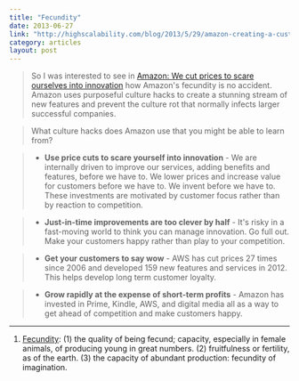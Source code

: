 ```yaml
---
title: "Fecundity"
date: 2013-06-27
link: "http://highscalability.com/blog/2013/5/29/amazon-creating-a-customer-utopia-one-culture-hack-at-a-time.html"
category: articles
layout: post
---
```


> So I was interested to see in [Amazon: We cut prices to scare ourselves into
> innovation][1] how Amazon's fecundity is no accident. Amazon uses purposeful
> culture hacks to create a stunning stream of new features and prevent the
> culture rot that normally infects larger successful companies.

> What culture hacks does Amazon use that you might be able to learn from?

> * **Use price cuts to scare yourself into innovation** - We are internally driven to improve our services, adding benefits and features, before we have to. We lower prices and increase value for customers before we have to. We invent before we have to. These investments are motivated by customer focus rather than by reaction to competition.

> * **Just-in-time improvements are too clever by half** - It's risky in a fast-moving world to think you can manage innovation. Go full out. Make your customers happy rather than play to your competition.

> * **Get your customers to say wow** - AWS has cut prices 27 times since 2006 and developed 159 new features and services in 2012. This helps develop long term customer loyalty.

> * **Grow rapidly at the expense of short-term profits** - Amazon has invested in Prime, Kindle, AWS, and digital media all as a way to get ahead of competition and make customers happy.

---

1. [Fecundity][2]: (1) the quality of being fecund; capacity, especially in
   female animals, of producing young in great numbers. (2) fruitfulness or
   fertility, as of the earth. (3) the capacity of abundant production:
   fecundity of imagination.

[1]: http://www.theregister.co.uk/2013/04/12/amazon_shareholder_letter/
[2]: http://dictionary.reference.com/browse/fecundity
